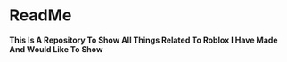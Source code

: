 # ReadMe
**This Is A Repository To Show All Things Related To Roblox I Have Made And Would Like To Show**
